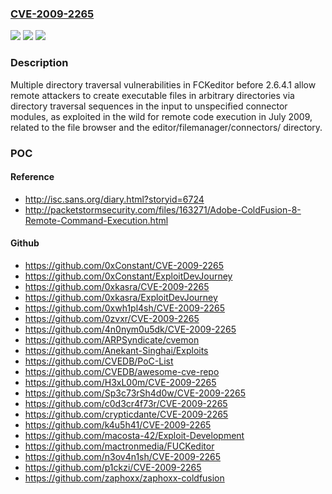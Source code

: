 ### [CVE-2009-2265](https://cve.mitre.org/cgi-bin/cvename.cgi?name=CVE-2009-2265)
![](https://img.shields.io/static/v1?label=Product&message=n%2Fa&color=blue)
![](https://img.shields.io/static/v1?label=Version&message=n%2Fa&color=blue)
![](https://img.shields.io/static/v1?label=Vulnerability&message=n%2Fa&color=brighgreen)

### Description

Multiple directory traversal vulnerabilities in FCKeditor before 2.6.4.1 allow remote attackers to create executable files in arbitrary directories via directory traversal sequences in the input to unspecified connector modules, as exploited in the wild for remote code execution in July 2009, related to the file browser and the editor/filemanager/connectors/ directory.

### POC

#### Reference
- http://isc.sans.org/diary.html?storyid=6724
- http://packetstormsecurity.com/files/163271/Adobe-ColdFusion-8-Remote-Command-Execution.html

#### Github
- https://github.com/0xConstant/CVE-2009-2265
- https://github.com/0xConstant/ExploitDevJourney
- https://github.com/0xkasra/CVE-2009-2265
- https://github.com/0xkasra/ExploitDevJourney
- https://github.com/0xwh1pl4sh/CVE-2009-2265
- https://github.com/0zvxr/CVE-2009-2265
- https://github.com/4n0nym0u5dk/CVE-2009-2265
- https://github.com/ARPSyndicate/cvemon
- https://github.com/Anekant-Singhai/Exploits
- https://github.com/CVEDB/PoC-List
- https://github.com/CVEDB/awesome-cve-repo
- https://github.com/H3xL00m/CVE-2009-2265
- https://github.com/Sp3c73rSh4d0w/CVE-2009-2265
- https://github.com/c0d3cr4f73r/CVE-2009-2265
- https://github.com/crypticdante/CVE-2009-2265
- https://github.com/k4u5h41/CVE-2009-2265
- https://github.com/macosta-42/Exploit-Development
- https://github.com/mactronmedia/FUCKeditor
- https://github.com/n3ov4n1sh/CVE-2009-2265
- https://github.com/p1ckzi/CVE-2009-2265
- https://github.com/zaphoxx/zaphoxx-coldfusion

